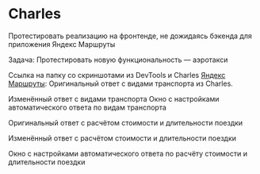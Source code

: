 # Charles
Протестировать реализацию на фронтенде, не дожидаясь бэкенда для приложения Яндекс Маршруты

Задача: Протестировать новую функциональность — аэротакси

Ссылка на папку со скриншотами из DevTools и Charles [Яндекс Маршруты](https://drive.google.com/drive/folders/1GFqT4bSrxcWmKioN5cVTkzf7Q7xs4JY2?usp=sharing):
Оригинальный ответ с видами транспорта из Charles.

Изменённый ответ с видами транспорта 
Окно с настройками автоматического ответа по видам транспорта 

Оригинальный ответ с расчётом стоимости и длительности поездки

Изменённый ответ с расчётом стоимости и длительности поездки 

Окно с настройками автоматического ответа по расчёту стоимости и длительности поездки

